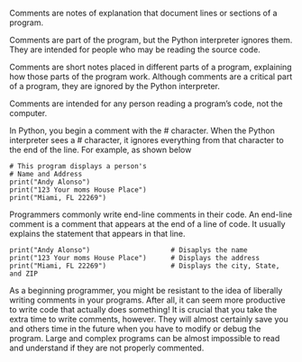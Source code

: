 Comments are notes of explanation that document lines or sections of a program. 

Comments are part of the program, but the Python interpreter ignores them. They are intended for people who may be reading the source code.

Comments are short notes placed in different parts of a program, explaining how those parts of the program work. Although comments are a critical part of a program, they are ignored by the Python interpreter.

Comments are intended for any person reading a program’s code, not the computer. 

In Python, you begin a comment with the # character. When the Python interpreter sees a # character, it ignores everything from that character to the end of the line. For example, as shown below
```
# This program displays a person's
# Name and Address
print("Andy Alonso")
print("123 Your moms House Place")
print("Miami, FL 22269")
```
Programmers commonly write end-line comments in their code. An end-line comment is a comment that appears at the end of a line of code. It usually explains the statement that appears in that line.
```
print("Andy Alonso")                    # Disaplys the name
print("123 Your moms House Place")      # Displays the address
print("Miami, FL 22269")                # Displays the city, State, and ZIP
```
As a beginning programmer, you might be resistant to the idea of liberally writing comments in your programs. After all, it can seem more productive to write code that actually does something! It is crucial that you take the extra time to write comments, however. They will almost certainly save you and others time in the future when you have to modify or debug the program. Large and complex programs can be almost impossible to read and understand if they are not properly commented.
